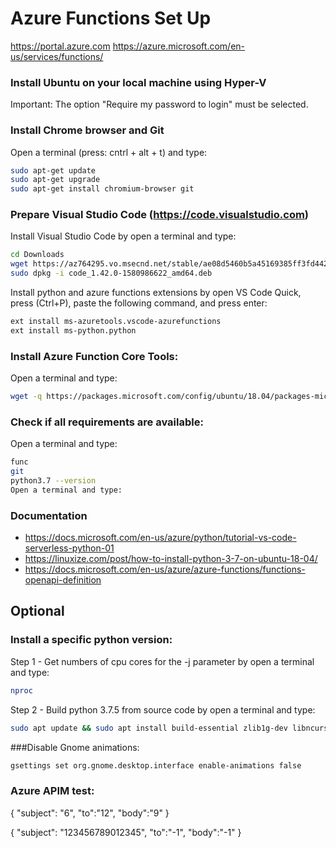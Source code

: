 # Azure Functions Set Up
https://portal.azure.com
https://azure.microsoft.com/en-us/services/functions/

### Install Ubuntu on your local machine using Hyper-V
Important: The option "Require my password to login" must be selected.

### Install Chrome browser and Git

Open a terminal (press: cntrl + alt + t) and type:
```bash
sudo apt-get update
sudo apt-get upgrade
sudo apt-get install chromium-browser git 
```

### Prepare Visual Studio Code (https://code.visualstudio.com)
Install Visual Studio Code by open a terminal and type:
```bash
cd Downloads
wget https://az764295.vo.msecnd.net/stable/ae08d5460b5a45169385ff3fd44208f431992451/code_1.42.0-1580986622_amd64.deb
sudo dpkg -i code_1.42.0-1580986622_amd64.deb
```

Install python and azure functions extensions by open VS Code Quick, press (Ctrl+P), paste the following command, and press enter:
```bash
ext install ms-azuretools.vscode-azurefunctions
ext install ms-python.python
```

### Install Azure Function Core Tools:
Open a terminal and type:
```bash
wget -q https://packages.microsoft.com/config/ubuntu/18.04/packages-microsoft-prod.deb && sudo dpkg -i packages-microsoft-prod.deb && sudo apt-get update && sudo apt-get install azure-functions-core-tools
```

### Check if all requirements are available:
Open a terminal and type:
```bash
func
git
python3.7 --version
Open a terminal and type:
```

### Documentation
- https://docs.microsoft.com/en-us/azure/python/tutorial-vs-code-serverless-python-01
- https://linuxize.com/post/how-to-install-python-3-7-on-ubuntu-18-04/
- https://docs.microsoft.com/en-us/azure/azure-functions/functions-openapi-definition


## Optional

### Install a specific python version:
Step 1 - Get numbers of cpu cores for the -j parameter by open a terminal and type:
```bash
nproc 
```
Step 2 - Build python 3.7.5 from source code by open a terminal and type:
```bash
sudo apt update && sudo apt install build-essential zlib1g-dev libncurses5-dev libgdbm-dev libnss3-dev libssl-dev libreadline-dev libffi-dev wget && cd Downloads && wget https://www.python.org/ftp/python/3.7.5/Python-3.7.5.tgz && tar -xf Python-3.7.5.tgz && cd Python-3.7.5 && ./configure --enable-optimizations && make -j 4 && sudo make altinstall
```

###Disable Gnome animations:
```bash
gsettings set org.gnome.desktop.interface enable-animations false
```
### Azure APIM test:
{
"subject": "6",
"to":"12",
"body":"9"
}

{
"subject": "123456789012345",
"to":"-1",
"body":"-1"
}
